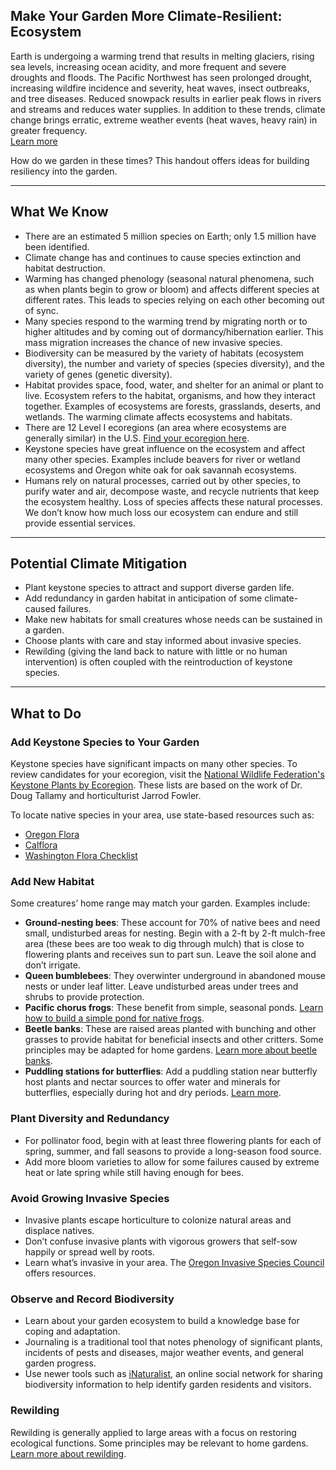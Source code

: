 ## Make Your Garden More Climate-Resilient: Ecosystem

Earth is undergoing a warming trend that results in melting glaciers, rising sea levels, increasing ocean acidity, and more frequent and severe droughts and floods. The Pacific Northwest has seen prolonged drought, increasing wildfire incidence and severity, heat waves, insect outbreaks, and tree diseases. Reduced snowpack results in earlier peak flows in rivers and streams and reduces water supplies. In addition to these trends, climate change brings erratic, extreme weather events (heat waves, heavy rain) in greater frequency.  
[Learn more](https://blogs.oregonstate.edu/occri/oregon-climate-assessments/)

How do we garden in these times? This handout offers ideas for building resiliency into the garden.

---

## What We Know

- There are an estimated 5 million species on Earth; only 1.5 million have been identified.
- Climate change has and continues to cause species extinction and habitat destruction.
- Warming has changed phenology (seasonal natural phenomena, such as when plants begin to grow or bloom) and affects different species at different rates. This leads to species relying on each other becoming out of sync.
- Many species respond to the warming trend by migrating north or to higher altitudes and by coming out of dormancy/hibernation earlier. This mass migration increases the chance of new invasive species.
- Biodiversity can be measured by the variety of habitats (ecosystem diversity), the number and variety of species (species diversity), and the variety of genes (genetic diversity).
- Habitat provides space, food, water, and shelter for an animal or plant to live. Ecosystem refers to the habitat, organisms, and how they interact together. Examples of ecosystems are forests, grasslands, deserts, and wetlands. The warming climate affects ecosystems and habitats.
- There are 12 Level I ecoregions (an area where ecosystems are generally similar) in the U.S. [Find your ecoregion here](https://www.epa.gov/eco-research/ecoregions).
- Keystone species have great influence on the ecosystem and affect many other species. Examples include beavers for river or wetland ecosystems and Oregon white oak for oak savannah ecosystems.
- Humans rely on natural processes, carried out by other species, to purify water and air, decompose waste, and recycle nutrients that keep the ecosystem healthy. Loss of species affects these natural processes. We don’t know how much loss our ecosystem can endure and still provide essential services.

---

## Potential Climate Mitigation

- Plant keystone species to attract and support diverse garden life.
- Add redundancy in garden habitat in anticipation of some climate-caused failures.
- Make new habitats for small creatures whose needs can be sustained in a garden.
- Choose plants with care and stay informed about invasive species.
- Rewilding (giving the land back to nature with little or no human intervention) is often coupled with the reintroduction of keystone species.

---

## What to Do

### Add Keystone Species to Your Garden

Keystone species have significant impacts on many other species. To review candidates for your ecoregion, visit the [National Wildlife Federation's Keystone Plants by Ecoregion](https://www.nwf.org/Garden-for-Wildlife/About/Native-Plants/keystone-plants-by-ecoregion). These lists are based on the work of Dr. Doug Tallamy and horticulturist Jarrod Fowler.

To locate native species in your area, use state-based resources such as:

- [Oregon Flora](https://oregonflora.org/)
- [Calflora](https://www.calflora.org/)
- [Washington Flora Checklist](https://burkeherbarium.org/waflora/checklist.php?Category=Endemic)

### Add New Habitat

Some creatures’ home range may match your garden. Examples include:

- **Ground-nesting bees**: These account for 70% of native bees and need small, undisturbed areas for nesting. Begin with a 2-ft by 2-ft mulch-free area (these bees are too weak to dig through mulch) that is close to flowering plants and receives sun to part sun. Leave the soil alone and don’t irrigate.
- **Queen bumblebees**: They overwinter underground in abandoned mouse nests or under leaf litter. Leave undisturbed areas under trees and shrubs to provide protection.
- **Pacific chorus frogs**: These benefit from simple, seasonal ponds. [Learn how to build a simple pond for native frogs](https://extension.oregonstate.edu/news/how-build-simple-pond-native-frogs).
- **Beetle banks**: These are raised areas planted with bunching and other grasses to provide habitat for beneficial insects and other critters. Some principles may be adapted for home gardens. [Learn more about beetle banks](http://oregonipm.ippc.orst.edu/Agroecology/NEW_BEETLE_BANK_1.pdf).
- **Puddling stations for butterflies**: Add a puddling station near butterfly host plants and nectar sources to offer water and minerals for butterflies, especially during hot and dry periods. [Learn more](https://www.nwf.org/-/media/Documents/PDFs/Garden-for-Wildlife/Tip-Sheets/Water-Butterfly-Gardens).

### Plant Diversity and Redundancy

- For pollinator food, begin with at least three flowering plants for each of spring, summer, and fall seasons to provide a long-season food source.
- Add more bloom varieties to allow for some failures caused by extreme heat or late spring while still having enough for bees.

### Avoid Growing Invasive Species

- Invasive plants escape horticulture to colonize natural areas and displace natives.
- Don’t confuse invasive plants with vigorous growers that self-sow happily or spread well by roots.
- Learn what’s invasive in your area. The [Oregon Invasive Species Council](https://www.oregoninvasivespeciescouncil.org/infohub) offers resources.

### Observe and Record Biodiversity

- Learn about your garden ecosystem to build a knowledge base for coping and adaptation.
- Journaling is a traditional tool that notes phenology of significant plants, incidents of pests and diseases, major weather events, and general garden progress.
- Use newer tools such as [iNaturalist](https://www.inaturalist.org), an online social network for sharing biodiversity information to help identify garden residents and visitors.

### Rewilding

Rewilding is generally applied to large areas with a focus on restoring ecological functions. Some principles may be relevant to home gardens. [Learn more about rewilding](https://www.iucn.org/resources/issues-brief/benefits-and-risks-rewilding).

